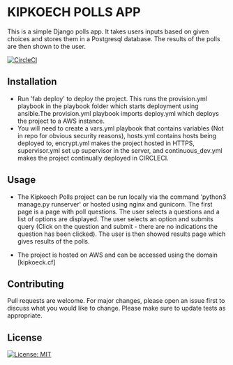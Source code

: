 
KIPKOECH POLLS APP
==================
This is a simple Django polls app. It takes users inputs based on given choices and stores them in a Postgresql database. The results of the polls are then shown to the user.

[![CircleCI](https://circleci.com/gh/DenisBiwott/PollsApp/tree/master.svg?style=svg)](https://circleci.com/gh/DenisBiwott/PollsApp/tree/master)


Installation
------------

- Run 'fab deploy' to deploy the project. This runs the provision.yml playbook in the playbook folder which starts deployment using ansible.The provision.yml playbook imports deploy.yml which deploys the project to a AWS instance.
- You will need to create a vars.yml playbook that contains variables (Not in repo for obvious security reasons), hosts.yml contains hosts being deployed to, encrypt.yml makes the project hosted in HTTPS, supervisor.yml set up supervisor in the server, and continuous_dev.yml makes the project continually deployed in CIRCLECI.


Usage
-----

- The Kipkoech Polls project can be run locally via the command 'python3 manage.py runserver' or hosted using nginx and gunicorn. The first page is a page with poll questions. The user selects a questions and a list of options are displayed. The user selects an option and submits query (Click on the question and submit - there are no indications the question has been clicked). The user is then showed results page which gives results of the polls.

- The project is hosted on AWS and can be accessed using the domain [kipkoeck.cf]


Contributing
------------

Pull requests are welcome. For major changes, please open an issue first to discuss what you would like to change.
Please make sure to update tests as appropriate.


License
-------

[![License: MIT](https://img.shields.io/badge/License-MIT-neon.svg)](https://github.com/DenisBiwott/PollsApp/blob/master/LICENSE)
